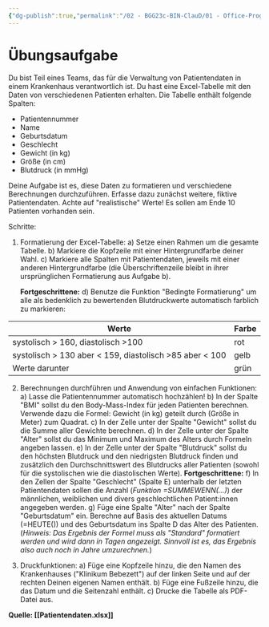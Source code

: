 ```yaml
---
{"dg-publish":true,"permalink":"/02 - BGG23c-BIN-ClauD/01 - Office-Programme/03 - Excel/06 - Übungen zur Wiederholung/","noteIcon":""}
---
```


# Übungsaufgabe
Du bist Teil eines Teams, das für die Verwaltung von Patientendaten in einem Krankenhaus verantwortlich ist. Du hast eine Excel-Tabelle mit den Daten von verschiedenen Patienten erhalten. Die Tabelle enthält folgende Spalten: 

- Patientennummer
- Name
- Geburtsdatum
- Geschlecht
- Gewicht (in kg)
- Größe (in cm)
- Blutdruck (in mmHg)

Deine Aufgabe ist es, diese Daten zu formatieren und verschiedene Berechnungen durchzuführen. Erfasse dazu zunächst weitere, fiktive Patientendaten. Achte auf "realistische" Werte! Es sollen am Ende 10 Patienten vorhanden sein.

Schritte:
1. Formatierung der Excel-Tabelle:
   a) Setze einen Rahmen um die gesamte Tabelle.
   b) Markiere die Kopfzeile mit einer Hintergrundfarbe deiner Wahl.
   c) Markiere alle Spalten mit Patientendaten, jeweils mit einer anderen Hintergrundfarbe (die Überschriftenzeile bleibt in ihrer ursprünglichen Formatierung aus Aufgabe b).

	**Fortgeschrittene:**
	d) Benutze die Funktion "Bedingte Formatierung" um alle als bedenklich zu bewertenden Blutdruckwerte automatisch farblich zu markieren:

| Werte                                                   | Farbe |
| ------------------------------------------------------- | ----- |
| systolisch > 160, diastolisch >100                      | rot   |
| systolisch > 130 aber < 159, diastolisch >85 aber < 100 | gelb  |
| Werte darunter                                          | grün  |

2. Berechnungen durchführen und Anwendung von einfachen Funktionen:
   a) Lasse die Patientennummer automatisch hochzählen!
   b) In der Spalte "BMI" sollst du den Body-Mass-Index für jeden Patienten berechnen. Verwende dazu die Formel: Gewicht (in kg) geteilt durch (Größe in Meter) zum Quadrat.
   c) In der Zelle unter der Spalte "Gewicht" sollst du die Summe aller Gewichte berechnen.
   d) In der Zelle unter der Spalte "Alter" sollst du das Minimum und Maximum des Alters durch Formeln angeben lassen.
   e) In der Zelle unter der Spalte "Blutdruck" sollst du den höchsten Blutdruck und den niedrigsten Blutdruck finden und zusätzlich den Durchschnittswert des Blutdrucks aller Patienten (sowohl für die systolischen wie die diastolischen Werte).
   **Fortgeschrittene:**
   f) In den Zellen der Spalte "Geschlecht" (Spalte E) unterhalb der letzten Patientendaten sollen die Anzahl (*Funktion =SUMMEWENN(...)*) der männlichen, weiblichen und divers geschlechtlichen Patient:innen angegeben werden.
   g) Füge eine Spalte "Alter" nach der Spalte "Geburtsdatum" ein. Berechne auf Basis des aktuellen Datums (=HEUTE()) und des Geburtsdatum ins Spalte D das Alter des Patienten. (*Hinweis: Das Ergebnis der Formel muss als "Standard" formatiert werden und wird dann in Tagen angezeigt. Sinnvoll ist es, das Ergebnis also auch noch in Jahre umzurechnen.*)

4. Druckfunktionen:
   a) Füge eine Kopfzeile hinzu, die den Namen des Krankenhauses ("Klinikum Bebezett") auf der linken Seite und auf der rechten Deinen eigenen Namen enthält.
   b) Füge eine Fußzeile hinzu, die das Datum und die Seitenzahl enthält.
   c) Drucke die Tabelle als PDF-Datei aus.

**Quelle: [[Patientendaten.xlsx]]**

